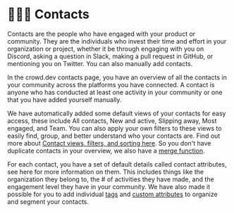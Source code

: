 # 🧑🤝🧑 Contacts

Contacts are the people who have engaged with your product or community. They are the individuals who invest their time and effort in your organization or project, whether it be through engaging with you on Discord, asking a question in Slack, making a pull request in GitHub, or mentioning you on Twitter. You can also manually add contacts.

In the crowd.dev contacts page, you have an overview of all the contacts in your community across the platforms you have connected. A contact is anyone who has conducted at least one activity in your community or one that you have added yourself manually.

We have automatically added some default views of your contacts for easy access, these include All contacts, New and active, Slipping away, Most engaged, and Team. You can also apply your own filters to these views to easily find, group, and better understand who your contacts are. Find out more about [Contact views, filters, and sorting here](member-views-filters-and-sorting.md). So you don't have duplicate contacts in your overview, we also have a [merge function](https://docs.crowd.dev/docs/merge-members).

For each contact, you have a set of default details called contact attributes, see here for more information on them. This includes things like the organization they belong to, the # of activities they have made, and the engagement level they have in your community. We have also made it possible for you to add individual [tags](https://docs.crowd.dev/docs/member-profiles) and [custom attributes](https://docs.crowd.dev/docs/member-attributes-identities) to organize and segment your contacts.
